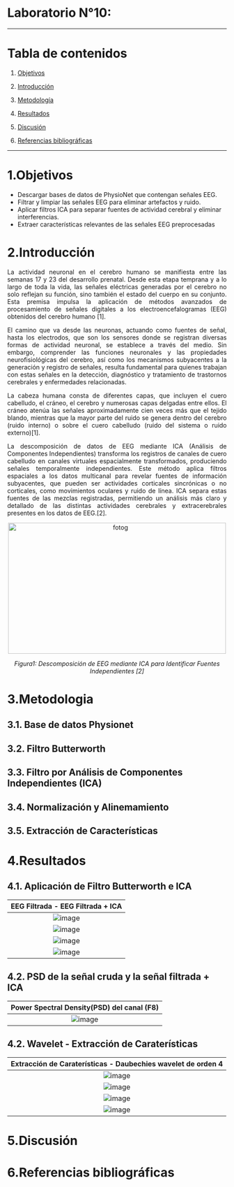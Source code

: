 # **Laboratorio N°10:**

***

# **Tabla de contenidos**
1. [Objetivos](#id1)
2. [Introducción](#id3)
3. [Metodología](#id4)
 
   
4. [Resultados](#id4)
    
    
   
5. [Discusión](#id5)
6. [Referencias bibliográficas](#id6) 

***

# 1.Objetivos<a name="id1"></a>
   - Descargar bases de datos de PhysioNet que contengan señales EEG.
   - Filtrar y limpiar las señales EEG para eliminar artefactos y ruido.
   - Aplicar filtros ICA para separar fuentes de actividad cerebral y eliminar interferencias.
   - Extraer características relevantes de las señales EEG preprocesadas
# 2.Introducción<a name="id2"></a>

<p align="justify">
La actividad neuronal en el cerebro humano se manifiesta entre las semanas 17 y 23 del desarrollo prenatal. Desde esta etapa temprana y a lo largo de toda la vida, las señales eléctricas generadas por el cerebro no solo reflejan su función, sino también el estado del cuerpo en su conjunto. Esta premisa impulsa la aplicación de métodos avanzados de procesamiento de señales digitales a los electroencefalogramas (EEG) obtenidos del cerebro humano [1].
 </p>

<p align="justify">
El camino que va desde las neuronas, actuando como fuentes de señal, hasta los electrodos, que son los sensores donde se registran diversas formas de actividad neuronal, se establece a través del medio. Sin embargo, comprender las funciones neuronales y las propiedades neurofisiológicas del cerebro, así como los mecanismos subyacentes a la generación y registro de señales, resulta fundamental para quienes trabajan con estas señales en la detección, diagnóstico y tratamiento de trastornos cerebrales y enfermedades relacionadas.
 </p>

<p align="justify">
La cabeza humana consta de diferentes capas, que incluyen el cuero cabelludo, el cráneo, el cerebro y numerosas capas delgadas entre ellos. El cráneo atenúa las señales aproximadamente cien veces más que el tejido blando, mientras que la mayor parte del ruido se genera dentro del cerebro (ruido interno) o sobre el cuero cabelludo (ruido del sistema o ruido externo)[1].
</p>

<p align="justify">
La descomposición de datos de EEG mediante ICA (Análisis de Componentes Independientes) transforma los registros de canales de cuero cabelludo en canales virtuales espacialmente transformados, produciendo señales temporalmente independientes. Este método aplica filtros espaciales a los datos multicanal para revelar fuentes de información subyacentes, que pueden ser actividades corticales sincrónicas o no corticales, como movimientos oculares y ruido de línea. ICA separa estas fuentes de las mezclas registradas, permitiendo un análisis más claro y detallado de las distintas actividades cerebrales y extracerebrales presentes en los datos de EEG.[2].
</p>

<p align="center">
  <img src="https://github.com/GloriaAtencio/ISBIO_2024_G1/blob/main/ISB/Laboratorios/Im%C3%A1genes/EEG/WhatsApp%20Image%202024-06-19%20at%2012.22.04%20AM.jpeg" alt="fotog" width="500" height="300"/>
</p>
<p align="center"><i> Figura1: Descomposición de EEG mediante ICA para Identificar Fuentes Independientes [2]</i></p>


# 3.Metodologia<a name="id3"></a>

## 3.1. Base de datos Physionet<a name="id3.1"></a>
## 3.2. Filtro Butterworth <a name="id3.2"></a>
## 3.3. Filtro por Análisis de Componentes Independientes (ICA) <a name="id3.3"></a>
## 3.4. Normalización y Alinemamiento <a name="id3.4"></a>
## 3.5. Extracción de Características <a name="id3.5"></a>

<p align="justify">

 </p>


# 4.Resultados<a name="id4"></a>
## 4.1. Aplicación de Filtro Butterworth e ICA

|  **EEG Filtrada      -       EEG Filtrada + ICA**  |
|:------------:|
|![image](https://github.com/GloriaAtencio/ISBIO_2024_G1/assets/164552077/fe90f1e3-df4f-4fd0-8090-39e4b67d7dcd)|
|![image](https://github.com/GloriaAtencio/ISBIO_2024_G1/assets/164552077/b5bd8ecc-8389-47af-9e52-885eedaaacd6)|
|![image](https://github.com/GloriaAtencio/ISBIO_2024_G1/assets/164552077/1c8b5fad-8a54-4abc-8545-08983251e673)|
|![image](https://github.com/GloriaAtencio/ISBIO_2024_G1/assets/164552077/3cc76a0f-be2a-4d95-b6dd-7d20779a6daa)|


## 4.2. PSD de la señal cruda y la señal filtrada + ICA

|  Power Spectral Density(PSD) del canal (F8)|
|:------------:|
|![image](https://github.com/GloriaAtencio/ISBIO_2024_G1/assets/164552077/c1251884-cf4d-4b06-a1b5-0967e0f51a89)|

## 4.2. Wavelet - Extracción de Caraterísticas

|  **Extracción de Caraterísticas - Daubechies wavelet de orden 4**  |
|:------------:|
|![image](https://github.com/GloriaAtencio/ISBIO_2024_G1/assets/164552077/1e4f2fec-4100-4128-a4ed-6738576da799)|
|![image](https://github.com/GloriaAtencio/ISBIO_2024_G1/assets/164552077/43c57ab4-bb37-447b-bac1-fffb7ea25dc6)|
|![image](https://github.com/GloriaAtencio/ISBIO_2024_G1/assets/164552077/09bbc5e0-62d0-4632-8733-a03e9942c298)|
|![image](https://github.com/GloriaAtencio/ISBIO_2024_G1/assets/164552077/6eed3db4-17b9-4413-bc8f-ff208e6bb6c0)|
# 5.Discusión<a name="id5"></a>

# 6.Referencias bibliográficas<a name="id6"></a>
